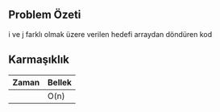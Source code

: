 ## Problem Özeti

i ve j farklı olmak üzere verilen hedefi arraydan döndüren kod

## Karmaşıklık 

| Zaman | Bellek | 
| ------| -------|
	|O(n) | 	O(n) | 
